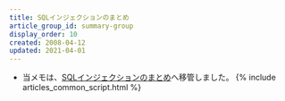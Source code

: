```yaml
---
title: SQLインジェクションのまとめ
article_group_id: summary-group
display_order: 10
created: 2008-04-12
updated: 2021-04-01
---
```

- 当メモは、[SQLインジェクションのまとめ](https://thinktwice.tech/it/database/sql_injection/)へ移管しました。
{% include articles_common_script.html %}
